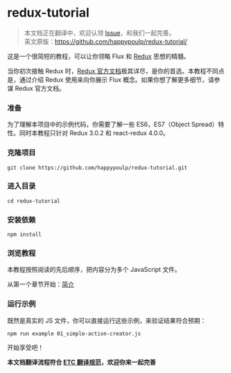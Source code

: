 redux-tutorial
=========================

> 本文档正在翻译中，欢迎认领 [Issue](https://github.com/react-guide/redux-tutorial-cn/issues)，和我们一起完善。  
> 英文原版：https://github.com/happypoulp/redux-tutorial/

这是一个很简短的教程，可以让你领略 Flux 和 [Redux](https://github.com/reactjs/redux) 思想的精髓。

当你初次接触 Redux 时，[Redux 官方文档](https://github.com/camsong/redux-in-chinese)极其详尽，是你的首选。本教程不同点是，通过介绍 Redux 使用来向你展示 Flux 概念。如果你想了解更多细节，请参谋 Redux 官方文档。

### 准备

为了理解本项目中的示例代码，你需要了解一些 ES6，ES7（Object Spread）特性。同时本教程只针对 Redux 3.0.2 和 react-redux 4.0.0。

### 克隆项目
`git clone https://github.com/happypoulp/redux-tutorial.git`

### 进入目录
`cd redux-tutorial`

### 安装依赖
`npm install`

### 浏览教程

本教程按照阅读的先后顺序，把内容分为多个 JavaScript 文件。

从第一个章节开始：[简介](00_introduction.js)

### 运行示例

既然是真实的 JS 文件，你可以直接运行这些示例，来验证结果符合预期：

`npm run example 01_simple-action-creator.js`

开始享受吧！

**本文档翻译流程符合 [ETC 翻译规范](https://github.com/react-guide/ETC)，欢迎你来一起完善**
